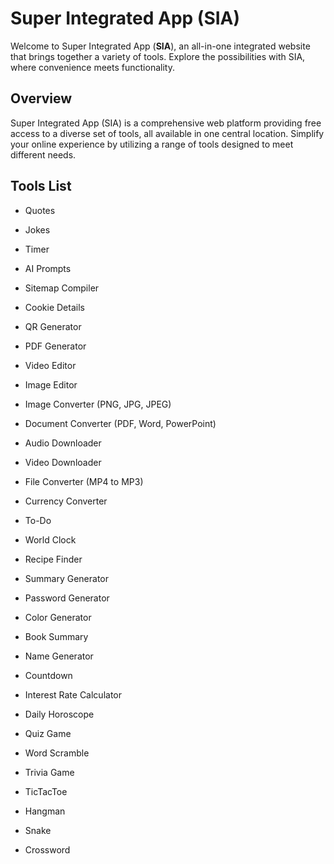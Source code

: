 # Super Integrated App (SIA)

Welcome to Super Integrated App (**SIA**), an all-in-one integrated website that brings together a variety of tools. Explore the possibilities with SIA, where convenience meets functionality.

## Overview

Super Integrated App (SIA) is a comprehensive web platform providing free access to a diverse set of tools, all available in one central location. Simplify your online experience by utilizing a range of tools designed to meet different needs.

## Tools List

- Quotes
- Jokes
- Timer
- AI Prompts
- Sitemap Compiler
- Cookie Details
- QR Generator
- PDF Generator
- Video Editor
- Image Editor
- Image Converter (PNG, JPG, JPEG)
- Document Converter (PDF, Word, PowerPoint)
- Audio Downloader
- Video Downloader
- File Converter (MP4 to MP3)
- Currency Converter
- To-Do
- World Clock
- Recipe Finder
- Summary Generator

- Password Generator
- Color Generator
- Book Summary
- Name Generator
- Countdown
- Interest Rate Calculator
- Daily Horoscope

- Quiz Game
- Word Scramble
- Trivia Game
- TicTacToe
- Hangman
- Snake
- Crossword
